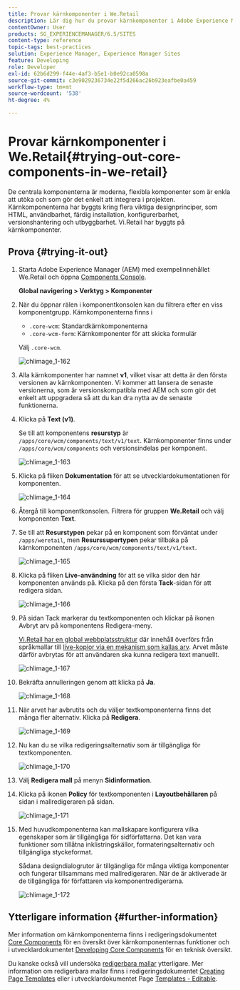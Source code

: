 ```yaml
---
title: Provar kärnkomponenter i We.Retail
description: Lär dig hur du provar kärnkomponenter i Adobe Experience Manager med hjälp av We.Retail.
contentOwner: User
products: SG_EXPERIENCEMANAGER/6.5/SITES
content-type: reference
topic-tags: best-practices
solution: Experience Manager, Experience Manager Sites
feature: Developing
role: Developer
exl-id: 62b6d299-f44e-4af3-b5e1-b0e92ca0598a
source-git-commit: c3e9029236734e22f5d266ac26b923eafbe0a459
workflow-type: tm+mt
source-wordcount: '538'
ht-degree: 4%

---
```


# Provar kärnkomponenter i We.Retail{#trying-out-core-components-in-we-retail}

De centrala komponenterna är moderna, flexibla komponenter som är enkla att utöka och som gör det enkelt att integrera i projekten. Kärnkomponenterna har byggts kring flera viktiga designprinciper, som HTML, användbarhet, färdig installation, konfigurerbarhet, versionshantering och utbyggbarhet. Vi.Retail har byggts på kärnkomponenter.

## Prova {#trying-it-out}

1. Starta Adobe Experience Manager (AEM) med exempelinnehållet We.Retail och öppna [Components Console](/help/sites-authoring/default-components-console.md).

   **Global navigering > Verktyg > Komponenter**

1. När du öppnar rälen i komponentkonsolen kan du filtrera efter en viss komponentgrupp. Kärnkomponenterna finns i

   * `.core-wcm`: Standardkärnkomponenterna
   * `.core-wcm-form`: Kärnkomponenter för att skicka formulär

   Välj `.core-wcm`.

   ![chlimage_1-162](assets/chlimage_1-162.png)

1. Alla kärnkomponenter har namnet **v1**, vilket visar att detta är den första versionen av kärnkomponenten. Vi kommer att lansera de senaste versionerna, som är versionskompatibla med AEM och som gör det enkelt att uppgradera så att du kan dra nytta av de senaste funktionerna.
1. Klicka på **Text (v1)**.

   Se till att komponentens **resurstyp** är `/apps/core/wcm/components/text/v1/text`. Kärnkomponenter finns under `/apps/core/wcm/components` och versionsindelas per komponent.

   ![chlimage_1-163](assets/chlimage_1-163.png)

1. Klicka på fliken **Dokumentation** för att se utvecklardokumentationen för komponenten.

   ![chlimage_1-164](assets/chlimage_1-164.png)

1. Återgå till komponentkonsolen. Filtrera för gruppen **We.Retail** och välj komponenten **Text**.
1. Se till att **Resurstypen** pekar på en komponent som förväntat under `/apps/weretail`, men **Resurssupertypen** pekar tillbaka på kärnkomponenten `/apps/core/wcm/components/text/v1/text`.

   ![chlimage_1-165](assets/chlimage_1-165.png)

1. Klicka på fliken **Live-användning** för att se vilka sidor den här komponenten används på. Klicka på den första **Tack**-sidan för att redigera sidan.

   ![chlimage_1-166](assets/chlimage_1-166.png)

1. På sidan Tack markerar du textkomponenten och klickar på ikonen Avbryt arv på komponentens Redigera-meny.

   [Vi.Retail har en global webbplatsstruktur](/help/sites-developing/we-retail-globalized-site-structure.md) där innehåll överförs från språkmallar till [live-kopior via en mekanism som kallas arv](/help/sites-administering/msm.md). Arvet måste därför avbrytas för att användaren ska kunna redigera text manuellt.

   ![chlimage_1-167](assets/chlimage_1-167.png)

1. Bekräfta annulleringen genom att klicka på **Ja**.

   ![chlimage_1-168](assets/chlimage_1-168.png)

1. När arvet har avbrutits och du väljer textkomponenterna finns det många fler alternativ. Klicka på **Redigera**.

   ![chlimage_1-169](assets/chlimage_1-169.png)

1. Nu kan du se vilka redigeringsalternativ som är tillgängliga för textkomponenten.

   ![chlimage_1-170](assets/chlimage_1-170.png)

1. Välj **Redigera mall** på menyn **Sidinformation**.
1. Klicka på ikonen **Policy** för textkomponenten i **Layoutbehållaren** på sidan i mallredigeraren på sidan.

   ![chlimage_1-171](assets/chlimage_1-171.png)

1. Med huvudkomponenterna kan mallskapare konfigurera vilka egenskaper som är tillgängliga för sidförfattarna. Det kan vara funktioner som tillåtna inklistringskällor, formateringsalternativ och tillgängliga styckeformat.

   Sådana designdialogrutor är tillgängliga för många viktiga komponenter och fungerar tillsammans med mallredigeraren. När de är aktiverade är de tillgängliga för författaren via komponentredigerarna.

   ![chlimage_1-172](assets/chlimage_1-172.png)

## Ytterligare information {#further-information}

Mer information om kärnkomponenterna finns i redigeringsdokumentet [Core Components](https://experienceleague.adobe.com/docs/experience-manager-core-components/using/introduction.html?lang=sv-SE) för en översikt över kärnkomponenternas funktioner och i utvecklardokumentet [Developing Core Components](https://experienceleague.adobe.com/docs/experience-manager-core-components/using/developing/overview.html?lang=sv-SE) för en teknisk översikt.

Du kanske också vill undersöka [redigerbara mallar](/help/sites-developing/we-retail-editable-templates.md) ytterligare. Mer information om redigerbara mallar finns i redigeringsdokumentet [Creating Page Templates](/help/sites-authoring/templates.md) eller i utvecklardokumentet Page [Templates - Editable](/help/sites-developing/page-templates-editable.md).
